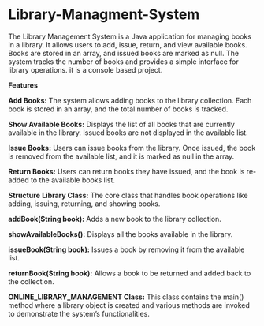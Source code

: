 # Library-Managment-System
The Library Management System is a Java application for managing books in a library. It allows users to add, issue, return, and view available books. Books are stored in an array, and issued books are marked as null. The system tracks the number of books and provides a simple interface for library operations.
it is a console based project.


**Features**

**Add Books:** The system allows adding books to the library collection. Each book is stored in an array, and the total number of books is tracked.

**Show Available Books:** Displays the list of all books that are currently available in the library. Issued books are not displayed in the available list.

**Issue Books:** Users can issue books from the library. Once issued, the book is removed from the available list, and it is marked as null in the array.

**Return Books:** Users can return books they have issued, and the book is re-added to the available books list.

**Structure**
**Library Class:** The core class that handles book operations like adding, issuing, returning, and showing books.

**addBook(String book):** Adds a new book to the library collection.

**showAvailableBooks():** Displays all the books available in the library.

**issueBook(String book):** Issues a book by removing it from the available list.

**returnBook(String book):** Allows a book to be returned and added back to the collection.

**ONLINE_LIBRARY_MANAGEMENT Class:** This class contains the main() method where a library object is created and various methods are invoked to demonstrate the system’s functionalities.

